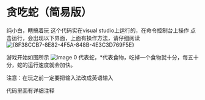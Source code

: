# 贪吃蛇（简易版）
纯小白，瞎搞着玩
这个代码实在visual studio上运行的，在命令控制台上操作
点击运行，会出现以下界面，上面有操作方法，请仔细阅读
![{8F38CCB7-8E82-4F5A-848B-4E3C3D769F5E}](https://github.com/user-attachments/assets/65ad3e39-96f7-4333-bd33-66a0cadfd3d2)

游戏开始如图所示
![image](https://github.com/user-attachments/assets/02394713-137f-4910-8dc5-e80921c07944)
0 代表蛇，*代表食物，吃掉一个食物就十分，每五十分，蛇的运行速度就会加快。

注意：在玩之前一定要把输入法改成英语输入

代码里面有详细注释



